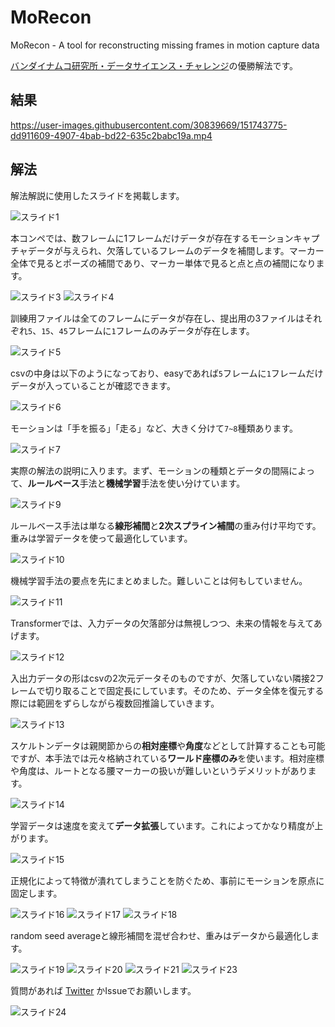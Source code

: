 # MoRecon

MoRecon - A tool for reconstructing missing frames in motion capture data

[バンダイナムコ研究所・データサイエンス・チャレンジ](https://athletix.run/challenges/MQe8jPDRp)の優勝解法です。


## 結果

https://user-images.githubusercontent.com/30839669/151743775-dd911609-4907-4bab-bd22-635c2babc19a.mp4

## 解法

解法解説に使用したスライドを掲載します。

![スライド1](https://user-images.githubusercontent.com/30839669/156153557-30d04ac6-e9fd-4dd5-be87-fdf99202eeab.PNG)

本コンペでは、数フレームに1フレームだけデータが存在するモーションキャプチャデータが与えられ、欠落しているフレームのデータを補間します。マーカー全体で見るとポーズの補間であり、マーカー単体で見ると点と点の補間になります。

![スライド3](https://user-images.githubusercontent.com/30839669/156153679-ace80706-ba75-49fd-a5d2-3829e64f5ee6.PNG)
![スライド4](https://user-images.githubusercontent.com/30839669/156153720-1332fbbf-5673-4f7d-ba0c-fe76aa5181f0.PNG)

訓練用ファイルは全てのフレームにデータが存在し、提出用の3ファイルはそれぞれ`5`、`15`、`45`フレームに`1`フレームのみデータが存在します。

![スライド5](https://user-images.githubusercontent.com/30839669/156153755-d07f4a78-812f-4457-94d0-a9d54e2a7321.PNG)

csvの中身は以下のようになっており、easyであれば`5`フレームに`1`フレームだけデータが入っていることが確認できます。

![スライド6](https://user-images.githubusercontent.com/30839669/156160641-d1cba0b4-5869-4915-af44-5c12df507566.PNG)

モーションは「手を振る」「走る」など、大きく分けて`7~8`種類あります。

![スライド7](https://user-images.githubusercontent.com/30839669/156153781-6a108e07-8b20-4a76-8ae3-3c21eccda3d2.PNG)

実際の解法の説明に入ります。まず、モーションの種類とデータの間隔によって、**ルールベース**手法と**機械学習**手法を使い分けています。

![スライド9](https://user-images.githubusercontent.com/30839669/156166574-8928a50b-1108-42bc-be2f-28b5cbbd32cf.PNG)

ルールベース手法は単なる**線形補間**と**2次スプライン補間**の重み付け平均です。重みは学習データを使って最適化しています。

![スライド10](https://user-images.githubusercontent.com/30839669/156166576-779eb066-f1ea-4afa-9c80-9bcc5773accc.PNG)

機械学習手法の要点を先にまとめました。難しいことは何もしていません。

![スライド11](https://user-images.githubusercontent.com/30839669/156166579-1b3f2cc8-6922-4b3a-96a6-bee98a989f15.PNG)

Transformerでは、入力データの欠落部分は無視しつつ、未来の情報を与えてあげます。

![スライド12](https://user-images.githubusercontent.com/30839669/156166530-ae1ab2a5-c096-4e90-8924-0b02112d0af5.PNG)

入出力データの形はcsvの2次元データそのものですが、欠落していない隣接2フレームで切り取ることで固定長にしています。そのため、データ全体を復元する際には範囲をずらしながら複数回推論していきます。

![スライド13](https://user-images.githubusercontent.com/30839669/156166534-3d26907d-abbc-4618-b23b-bccaeb9f4c60.PNG)

スケルトンデータは親関節からの**相対座標**や**角度**などとして計算することも可能ですが、本手法では元々格納されている**ワールド座標のみ**を使います。相対座標や角度は、ルートとなる腰マーカーの扱いが難しいというデメリットがあります。

![スライド14](https://user-images.githubusercontent.com/30839669/156166536-3179058a-d060-459f-a2b9-06ed356b1b89.PNG)

学習データは速度を変えて**データ拡張**しています。これによってかなり精度が上がります。

![スライド15](https://user-images.githubusercontent.com/30839669/156166537-57667f0a-1682-4ca1-9208-52c6798c03bc.PNG)

正規化によって特徴が潰れてしまうことを防ぐため、事前にモーションを原点に固定します。

![スライド16](https://user-images.githubusercontent.com/30839669/156166542-4b432f1b-844a-4f4c-aa5b-d7a85e685248.PNG)
![スライド17](https://user-images.githubusercontent.com/30839669/156166547-4fbb7a2d-5beb-4511-9ec3-7e0a00f45843.PNG)
![スライド18](https://user-images.githubusercontent.com/30839669/156166550-1a91d5ae-9bcd-4813-990d-372c9bdc4337.PNG)

random seed averageと線形補間を混ぜ合わせ、重みはデータから最適化します。

![スライド19](https://user-images.githubusercontent.com/30839669/156166554-17dd992a-22c7-43b8-8201-03570b3948ca.PNG)
![スライド20](https://user-images.githubusercontent.com/30839669/156166557-83f4de74-fd91-4f56-97fa-553f439869f6.PNG)
![スライド21](https://user-images.githubusercontent.com/30839669/156166558-a88112c4-165d-4f79-80e6-15420dfe4473.PNG)
![スライド23](https://user-images.githubusercontent.com/30839669/156166563-0bf75951-271a-4eff-8915-134e36414d3c.PNG)

質問があれば [Twitter](https://twitter.com/yknishidate) かIssueでお願いします。

![スライド24](https://user-images.githubusercontent.com/30839669/156166571-1dd4031e-ae70-4284-b55d-bfafc31909e4.PNG)
